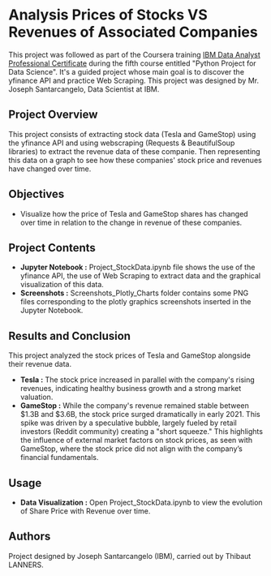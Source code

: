 # Analysis Prices of Stocks VS Revenues of Associated Companies

This project was followed as part of the Coursera training [IBM Data Analyst Professional Certificate](https://www.coursera.org/professional-certificates/ibm-data-analyst?) during the fifth course entitled "Python Project for Data Science". It's a guided project whose main goal is to discover the yfinance API and practice Web Scraping.
This project was designed by Mr. Joseph Santarcangelo, Data Scientist at IBM.

## Project Overview
This project consists of extracting stock data (Tesla and GameStop) using the yfinance API and using webscraping (Requests & BeautifulSoup libraries) to extract the revenue data of these companie. Then representing this data on a graph to see how these companies' stock price and revenues have changed over time.

## Objectives
- Visualize how the price of Tesla and GameStop shares has changed over time in relation to the change in revenue of these companies.

## Project Contents
- **Jupyter Notebook :** Project_StockData.ipynb file shows the use of the yfinance API, the use of Web Scraping to extract data and the graphical visualization of this data.
- **Screenshots :** Screenshots_Plotly_Charts folder contains some PNG files corresponding to the plotly graphics screenshots inserted in the Jupyter Notebook.

## Results and Conclusion
This project analyzed the stock prices of Tesla and GameStop alongside their revenue data.
- **Tesla :** The stock price increased in parallel with the company's rising revenues, indicating healthy business growth and a strong market valuation.
- **GameStop :** While the company's revenue remained stable between $1.3B and $3.6B, the stock price surged dramatically in early 2021. This spike was driven by a speculative bubble, largely fueled by retail investors (Reddit community) creating a "short squeeze."
This highlights the influence of external market factors on stock prices, as seen with GameStop, where the stock price did not align with the company’s financial fundamentals.

## Usage 
- **Data Visualization :** Open Project_StockData.ipynb to view the evolution of Share Price with Revenue over time.

## Authors
Project designed by Joseph Santarcangelo (IBM), carried out by Thibaut LANNERS.
